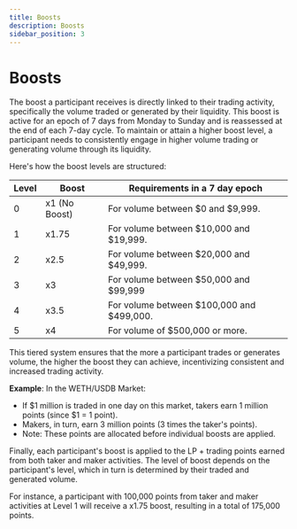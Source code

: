 ```yaml
---
title: Boosts
description: Boosts
sidebar_position: 3
---
```

# Boosts

The boost a participant receives is directly linked to their trading activity, specifically the volume traded or generated by their liquidity. This boost is active for an epoch of 7 days from Monday to Sunday and is reassessed at the end of each 7-day cycle. To maintain or attain a higher boost level, a participant needs to consistently engage in higher volume trading or generating volume through its liquidity.

Here's how the boost levels are structured:

| Level | Boost         | Requirements in a 7 day epoch             |
| ----- | ------------- | ----------------------------------------- |
| 0     | x1 (No Boost) | For volume between $0 and $9,999.         |
| 1     | x1.75         | For volume between $10,000 and $19,999.   |
| 2     | x2.5          | For volume between $20,000 and $49,999.   |
| 3     | x3            | For volume between $50,000 and $99,999    |
| 4     | x3.5          | For volume between $100,000 and $499,000. |
| 5     | x4            | For volume of $500,000 or more.           |
    

This tiered system ensures that the more a participant trades or generates volume, the higher the boost they can achieve, incentivizing consistent and increased trading activity.

**Example**: In the WETH/USDB Market:

* If $1 million is traded in one day on this market, takers earn 1 million points (since $1 = 1 point).
* Makers, in turn, earn 3 million points (3 times the taker's points).
* Note: These points are allocated before individual boosts are applied.

Finally, each participant's boost is applied to the LP + trading points earned from both taker and maker activities. The level of boost depends on the participant's level, which in turn is determined by their traded and generated volume.

For instance, a participant with 100,000 points from taker and maker activities at Level 1 will receive a x1.75 boost, resulting in a total of 175,000 points.
